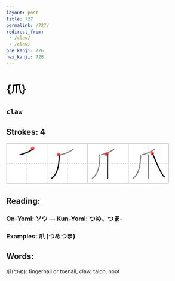 ```yaml
---
layout: post
title: 727
permalink: /727/
redirect_from:
 - /claw/
 - /claw/
pre_kanji: 726
nex_kanji: 728
---
```


# {爪}

## `claw`

## Strokes: 4

<div class="stroke"><img src="../images/E788AA.png" /></div>

## Reading:

### On-Yomi: ソウ &mdash; Kun-Yomi: つめ、つま-

### Examples: 爪 (つめつま)

## Words:

爪(つめ): fingernail or toenail, claw, talon, hoof
